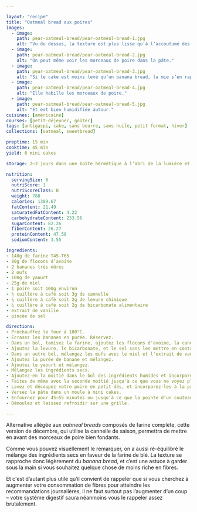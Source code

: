 ```yaml
---

layout: "recipe"
title: "Oatmeal bread aux poires"
images:
  - image:
    path: pear-oatmeal-bread/pear-oatmeal-bread-1.jpg
    alt: "Vu du dessus, la texture est plus lisse qu’à l’accoutumé des oatmeal breads. Il y a moins d’avoine."
  - image:
    path: pear-oatmeal-bread/pear-oatmeal-bread-2.jpg
    alt: "On peut même voir les morceaux de poire dans la pâte."
  - image:
    path: pear-oatmeal-bread/pear-oatmeal-bread-3.jpg
    alt: "Si le cake est moins levé qu’un banana bread, la mie s’en rapproche beaucoup plus."
  - image:
    path: pear-oatmeal-bread/pear-oatmeal-bread-4.jpg
    alt: "Elle habille les morceaux de poire."
  - image:
    path: pear-oatmeal-bread/pear-oatmeal-bread-5.jpg
    alt: "Et est bien humidifiée autour."
cuisines: [américaine]
courses: [petit-déjeuner, goûter]
tags: [antigaspi, cake, sans beurre, sans huile, petit format, hiver]
collections: [oatmeal, sweetbread]

preptime: 15 min
cooktime: 45 min
yield: 6 mini cakes

storage: 2–3 jours dans une boîte hermétique à l’abri de la lumière et de la chaleur. 5 jours au frigo. 2 mois au congélateur.

nutrition:
  servingSize: 6
  nutriScore: 1
  nutriScoreClass: B
  weight: 788
  calories: 1389.67
  fatContent: 21.49
  saturatedFatContent: 4.22
  carbohydrateContent: 233.56
  sugarContent: 82.26
  fiberContent: 26.27
  proteinContent: 47.58
  sodiumContent: 3.55

ingredients:
- 140g de farine T45–T65
- 80g de flocons d’avoine
- 2 bananes très mûres
- 2 œufs
- 100g de yaourt
- 25g de miel
- 1 poire soit 100g environ
- ½ cuillère à café soit 3g de cannelle
- ¼ cuillère à café soit 2g de levure chimique
- ¼ cuillère à café soit 2g de bicarbonate alimentaire
- extrait de vanille
- pincée de sel

directions:
- Préchauffez le four à 180°C.
- Écrasez les bananes en purée. Réservez.
- Dans un bol, tamisez la farine, ajoutez les flocons d'avoine, la cannelle et mélangez. 
- Ajoutez la levure, le bicarbonate, et le sel sans les mettre en contact.
- Dans un autre bol, mélangez les œufs avec le miel et l'extrait de vanille. 
- Ajoutez la purée de banane et mélangez. 
- Ajoutez le yaourt et mélangez. 
- Mélangez les ingrédients secs. 
- Ajoutez-en la moitié dans le bol des ingrédients humides et incorporez délicatement à la maryse. 
- Faites de même avec la seconde moitié jusqu'à ce que vous ne voyez plus de grumeaux.
- Lavez et découpez votre poire en petit dés, et incorporez-les à la pâte. 
- Versez la pâte dans un moule à mini cakes.
- Enfournez pour 45–55 minutes ou jusqu'à ce que la pointe d'un couteau ressorte avec quelques flocons de mie. 
- Démoulez et laissez refroidir sur une grille. 

---
```


Alternative allégée aux <i lang="en">oatmeal breads</i> composés de farine complète, cette version de décembre, qui utilise la cannelle de saison, permettra de mettre en avant des morceaux de poire bien fondants.

Comme vous pouvez visuellement le remarquer, on a aussi ré-équilibré le mélange des ingrédients secs en faveur de la farine de blé. La texture se rapproche donc légèrement du <i lang="en">banana bread</i>, et c’est une astuce à garder sous la main si vous souhaitez quelque chose de moins riche en fibres.

Et c'est d’autant plus utile qu’il convient de rappeler que si vous cherchez à augmenter votre consommation de fibres pour atteindre les recommandations journalières, il ne faut surtout pas l’augmenter d’un coup – votre système digestif saura néanmoins vous le rappeler assez brutalement.